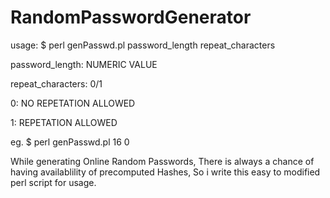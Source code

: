 # RandomPasswordGenerator


usage:
$ perl genPasswd.pl password_length repeat_characters

 password_length:  NUMERIC VALUE
 
 repeat_characters: 0/1
 
 0: NO REPETATION ALLOWED
 
 1: REPETATION ALLOWED

eg.
   $ perl genPasswd.pl 16 0
   
 
 
While generating Online Random Passwords, There is always a chance of having availablility of precomputed Hashes, So i write this easy to modified perl script for usage.

